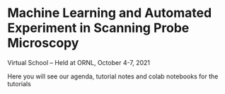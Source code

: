 # Machine Learning and Automated Experiment in Scanning Probe Microscopy

Virtual School – Held at ORNL, October 4-7, 2021

Here you will see our agenda, tutorial notes and colab notebooks for the tutorials
